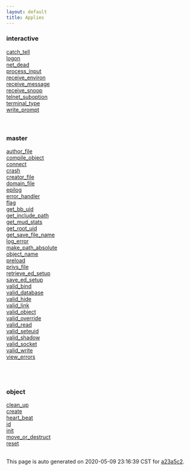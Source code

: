 ```yaml
---
layout: default
title: Applies
---
```



### interactive

<div class='container'>
<div class='row'>
<div class='col-sm-3'>
<div><a href='interactive/catch_tell.html'>catch_tell</a></div>
</div>
<div class='col-sm-3'>
<div><a href='interactive/logon.html'>logon</a></div>
</div>
<div class='col-sm-3'>
<div><a href='interactive/net_dead.html'>net_dead</a></div>
</div>
<div class='col-sm-3'>
<div><a href='interactive/process_input.html'>process_input</a></div>
</div>
</div>
<div class='row'>
<div class='col-sm-3'>
<div><a href='interactive/receive_environ.html'>receive_environ</a></div>
</div>
<div class='col-sm-3'>
<div><a href='interactive/receive_message.html'>receive_message</a></div>
</div>
<div class='col-sm-3'>
<div><a href='interactive/receive_snoop.html'>receive_snoop</a></div>
</div>
<div class='col-sm-3'>
<div><a href='interactive/telnet_suboption.html'>telnet_suboption</a></div>
</div>
</div>
<div class='row'>
<div class='col-sm-3'>
<div><a href='interactive/terminal_type.html'>terminal_type</a></div>
</div>
<div class='col-sm-3'>
<div><a href='interactive/write_prompt.html'>write_prompt</a></div>
</div>
<div>&nbsp;</div>
<div>&nbsp;</div>
</div>
</div>

### master

<div class='container'>
<div class='row'>
<div class='col-sm-3'>
<div><a href='master/author_file.html'>author_file</a></div>
</div>
<div class='col-sm-3'>
<div><a href='master/compile_object.html'>compile_object</a></div>
</div>
<div class='col-sm-3'>
<div><a href='master/connect.html'>connect</a></div>
</div>
<div class='col-sm-3'>
<div><a href='master/crash.html'>crash</a></div>
</div>
</div>
<div class='row'>
<div class='col-sm-3'>
<div><a href='master/creator_file.html'>creator_file</a></div>
</div>
<div class='col-sm-3'>
<div><a href='master/domain_file.html'>domain_file</a></div>
</div>
<div class='col-sm-3'>
<div><a href='master/epilog.html'>epilog</a></div>
</div>
<div class='col-sm-3'>
<div><a href='master/error_handler.html'>error_handler</a></div>
</div>
</div>
<div class='row'>
<div class='col-sm-3'>
<div><a href='master/flag.html'>flag</a></div>
</div>
<div class='col-sm-3'>
<div><a href='master/get_bb_uid.html'>get_bb_uid</a></div>
</div>
<div class='col-sm-3'>
<div><a href='master/get_include_path.html'>get_include_path</a></div>
</div>
<div class='col-sm-3'>
<div><a href='master/get_mud_stats.html'>get_mud_stats</a></div>
</div>
</div>
<div class='row'>
<div class='col-sm-3'>
<div><a href='master/get_root_uid.html'>get_root_uid</a></div>
</div>
<div class='col-sm-3'>
<div><a href='master/get_save_file_name.html'>get_save_file_name</a></div>
</div>
<div class='col-sm-3'>
<div><a href='master/log_error.html'>log_error</a></div>
</div>
<div class='col-sm-3'>
<div><a href='master/make_path_absolute.html'>make_path_absolute</a></div>
</div>
</div>
<div class='row'>
<div class='col-sm-3'>
<div><a href='master/object_name.html'>object_name</a></div>
</div>
<div class='col-sm-3'>
<div><a href='master/preload.html'>preload</a></div>
</div>
<div class='col-sm-3'>
<div><a href='master/privs_file.html'>privs_file</a></div>
</div>
<div class='col-sm-3'>
<div><a href='master/retrieve_ed_setup.html'>retrieve_ed_setup</a></div>
</div>
</div>
<div class='row'>
<div class='col-sm-3'>
<div><a href='master/save_ed_setup.html'>save_ed_setup</a></div>
</div>
<div class='col-sm-3'>
<div><a href='master/valid_bind.html'>valid_bind</a></div>
</div>
<div class='col-sm-3'>
<div><a href='master/valid_database.html'>valid_database</a></div>
</div>
<div class='col-sm-3'>
<div><a href='master/valid_hide.html'>valid_hide</a></div>
</div>
</div>
<div class='row'>
<div class='col-sm-3'>
<div><a href='master/valid_link.html'>valid_link</a></div>
</div>
<div class='col-sm-3'>
<div><a href='master/valid_object.html'>valid_object</a></div>
</div>
<div class='col-sm-3'>
<div><a href='master/valid_override.html'>valid_override</a></div>
</div>
<div class='col-sm-3'>
<div><a href='master/valid_read.html'>valid_read</a></div>
</div>
</div>
<div class='row'>
<div class='col-sm-3'>
<div><a href='master/valid_seteuid.html'>valid_seteuid</a></div>
</div>
<div class='col-sm-3'>
<div><a href='master/valid_shadow.html'>valid_shadow</a></div>
</div>
<div class='col-sm-3'>
<div><a href='master/valid_socket.html'>valid_socket</a></div>
</div>
<div class='col-sm-3'>
<div><a href='master/valid_write.html'>valid_write</a></div>
</div>
</div>
<div class='row'>
<div class='col-sm-3'>
<div><a href='master/view_errors.html'>view_errors</a></div>
</div>
<div>&nbsp;</div>
<div>&nbsp;</div>
<div>&nbsp;</div>
</div>
</div>

### object

<div class='container'>
<div class='row'>
<div class='col-sm-3'>
<div><a href='object/clean_up.html'>clean_up</a></div>
</div>
<div class='col-sm-3'>
<div><a href='object/create.html'>create</a></div>
</div>
<div class='col-sm-3'>
<div><a href='object/heart_beat.html'>heart_beat</a></div>
</div>
<div class='col-sm-3'>
<div><a href='object/id.html'>id</a></div>
</div>
</div>
<div class='row'>
<div class='col-sm-3'>
<div><a href='object/init.html'>init</a></div>
</div>
<div class='col-sm-3'>
<div><a href='object/move_or_destruct.html'>move_or_destruct</a></div>
</div>
<div class='col-sm-3'>
<div><a href='object/reset.html'>reset</a></div>
</div>
<div>&nbsp;</div>
</div>
</div>



This page is auto generated on 2020-05-09 23:16:39 CST for [a23a5c2](https://github.com/fluffos/fluffos/tree/a23a5c2).


